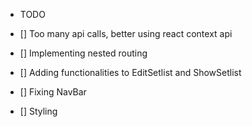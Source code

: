- TODO

- [] Too many api calls, better using react context api
- [] Implementing nested routing
- [] Adding functionalities to EditSetlist and ShowSetlist
- [] Fixing NavBar
- [] Styling